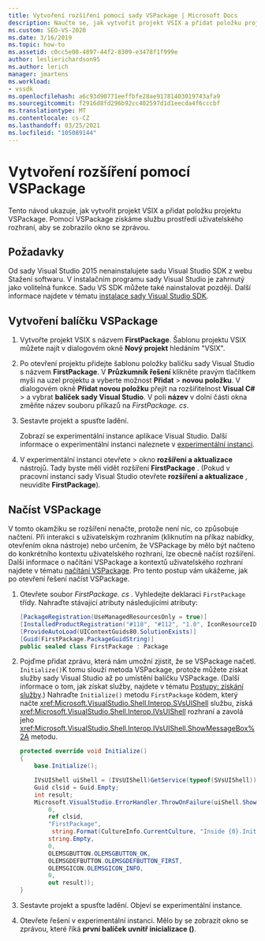 ```yaml
---
title: Vytvoření rozšíření pomocí sady VSPackage | Microsoft Docs
description: Naučte se, jak vytvořit projekt VSIX a přidat položku projektu VSPackage pomocí VSPackage k získání služby prostředí uživatelského rozhraní, aby se zobrazilo okno se zprávou.
ms.custom: SEO-VS-2020
ms.date: 3/16/2019
ms.topic: how-to
ms.assetid: c0cc5e08-4897-44f2-8309-e3478f1f999e
author: leslierichardson95
ms.author: lerich
manager: jmartens
ms.workload:
- vssdk
ms.openlocfilehash: a6c93d90771eeffbfe28ae91781403019743afa9
ms.sourcegitcommit: f2916d8fd296b92cc402597d1d1eecda4f6cccbf
ms.translationtype: MT
ms.contentlocale: cs-CZ
ms.lasthandoff: 03/25/2021
ms.locfileid: "105089144"
---
```

# <a name="create-an-extension-with-a-vspackage"></a>Vytvoření rozšíření pomocí VSPackage

Tento návod ukazuje, jak vytvořit projekt VSIX a přidat položku projektu VSPackage. Pomocí VSPackage získáme službu prostředí uživatelského rozhraní, aby se zobrazilo okno se zprávou.

## <a name="prerequisites"></a>Požadavky

Od sady Visual Studio 2015 nenainstalujete sadu Visual Studio SDK z webu Stažení softwaru. V instalačním programu sady Visual Studio je zahrnutý jako volitelná funkce. Sadu VS SDK můžete také nainstalovat později. Další informace najdete v tématu [instalace sady Visual Studio SDK](../extensibility/installing-the-visual-studio-sdk.md).

## <a name="create-a-vspackage"></a>Vytvoření balíčku VSPackage

1. Vytvořte projekt VSIX s názvem **FirstPackage**. Šablonu projektu VSIX můžete najít v dialogovém okně **Nový projekt** hledáním "VSIX".

2. Po otevření projektu přidejte šablonu položky balíčku sady Visual Studio s názvem **FirstPackage**. V **Průzkumník řešení** klikněte pravým tlačítkem myši na uzel projektu a vyberte možnost **Přidat**  >  **novou položku**. V dialogovém okně **Přidat novou položku** přejít na rozšiřitelnost **Visual C#**  >   a vybrat **balíček sady Visual Studio**. V poli **název** v dolní části okna změňte název souboru příkazů na *FirstPackage. cs*.

3. Sestavte projekt a spusťte ladění.

    Zobrazí se experimentální instance aplikace Visual Studio. Další informace o experimentální instanci naleznete v [experimentální instanci](../extensibility/the-experimental-instance.md).

4. V experimentální instanci otevřete   >  okno **rozšíření a aktualizace** nástrojů. Tady byste měli vidět rozšíření **FirstPackage** . (Pokud v pracovní instanci sady Visual Studio otevřete **rozšíření a aktualizace** , neuvidíte **FirstPackage**).

## <a name="load-the-vspackage"></a>Načíst VSPackage

V tomto okamžiku se rozšíření nenačte, protože není nic, co způsobuje načtení. Při interakci s uživatelským rozhraním (kliknutím na příkaz nabídky, otevřením okna nástroje) nebo určením, že VSPackage by mělo být načteno do konkrétního kontextu uživatelského rozhraní, lze obecně načíst rozšíření. Další informace o načítání VSPackage a kontextů uživatelského rozhraní najdete v tématu [načítání VSPackage](../extensibility/loading-vspackages.md). Pro tento postup vám ukážeme, jak po otevření řešení načíst VSPackage.

1. Otevřete soubor *FirstPackage. cs* . Vyhledejte deklaraci `FirstPackage` třídy. Nahraďte stávající atributy následujícími atributy:

    ```csharp
    [PackageRegistration(UseManagedResourcesOnly = true)]
    [InstalledProductRegistration("#110", "#112", "1.0", IconResourceID = 400)] // Info on this package for Help/About
    [ProvideAutoLoad(UIContextGuids80.SolutionExists)]
    [Guid(FirstPackage.PackageGuidString)]
    public sealed class FirstPackage : Package
    ```

2. Pojďme přidat zprávu, která nám umožní zjistit, že se VSPackage načetl. `Initialize()`K tomu slouží metoda VSPackage, protože můžete získat služby sady Visual Studio až po umístění balíčku VSPackage. (Další informace o tom, jak získat služby, najdete v tématu [Postupy: získání služby](../extensibility/how-to-get-a-service.md).) Nahraďte `Initialize()` metodu `FirstPackage` kódem, který načte <xref:Microsoft.VisualStudio.Shell.Interop.SVsUIShell> službu, získá <xref:Microsoft.VisualStudio.Shell.Interop.IVsUIShell> rozhraní a zavolá jeho <xref:Microsoft.VisualStudio.Shell.Interop.IVsUIShell.ShowMessageBox%2A> metodu.

    ```csharp
    protected override void Initialize()
    {
        base.Initialize();

        IVsUIShell uiShell = (IVsUIShell)GetService(typeof(SVsUIShell));
        Guid clsid = Guid.Empty;
        int result;
        Microsoft.VisualStudio.ErrorHandler.ThrowOnFailure(uiShell.ShowMessageBox(
            0,
            ref clsid,
            "FirstPackage",
             string.Format(CultureInfo.CurrentCulture, "Inside {0}.Initialize()", this.GetType().FullName),
            string.Empty,
            0,
            OLEMSGBUTTON.OLEMSGBUTTON_OK,
            OLEMSGDEFBUTTON.OLEMSGDEFBUTTON_FIRST,
            OLEMSGICON.OLEMSGICON_INFO,
            0,
            out result));
    }
    ```

3. Sestavte projekt a spusťte ladění. Objeví se experimentální instance.

4. Otevřete řešení v experimentální instanci. Mělo by se zobrazit okno se zprávou, které říká **první balíček uvnitř inicializace ()**.
